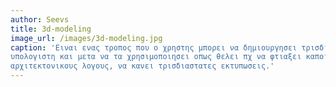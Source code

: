 ```yaml
---
author: Seevs
title: 3d-modeling
image_url: /images/3d-modeling.jpg
caption: 'Ειναι ενας τροπος που ο χρηστης μπορει να δημιουργησει τρισδιαστατα αντικειμενα στον
υπολογιστη και μετα να τα χρησιμοποιησει οπως θελει πχ να φτιαξει καποιο παιχνιδι, για
αρχιτεκτονικους λογους, να κανει τρισδιαστατες εκτυπωσεις.'
---
```

